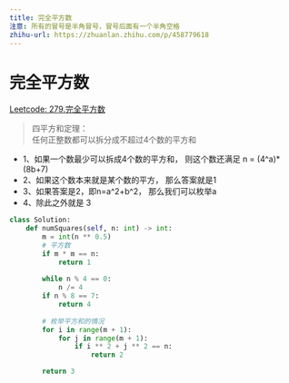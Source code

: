 ```yaml
---
title: 完全平方数
注意: 所有的冒号是半角冒号，冒号后面有一个半角空格
zhihu-url: https://zhuanlan.zhihu.com/p/458779618
---
```


# 完全平方数
[Leetcode: 279.完全平方数](https://leetcode-cn.com/problems/perfect-squares/)
>四平方和定理：\
任何正整数都可以拆分成不超过4个数的平方和 

* 1、如果一个数最少可以拆成4个数的平方和，
则这个数还满足 n = (4^a)*(8b+7) 
* 2、如果这个数本来就是某个数的平方，
那么答案就是1
* 3、如果答案是2，即n=a^2+b^2，
那么我们可以枚举a
* 4、除此之外就是 3
```python
class Solution:
    def numSquares(self, n: int) -> int:
        m = int(n ** 0.5)
        # 平方数
        if m * m == n:
            return 1
    
        while n % 4 == 0:
            n /= 4
        if n % 8 == 7:
            return 4
            
        # 枚举平方和的情况
        for i in range(m + 1):
            for j in range(m + 1):  
                if i ** 2 + j ** 2 == n:
                    return 2

        return 3

```